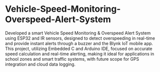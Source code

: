 # Vehicle-Speed-Monitoring-Overspeed-Alert-System
Developed a smart Vehicle Speed Monitoring & Overspeed Alert System using ESP32 and IR sensors, designed to detect overspeeding in real-time and provide instant alerts through a buzzer and the Blynk IoT mobile app. This project, utilizing Embedded C and Arduino IDE, focused on accurate speed calculation and real-time alerting, making it ideal for applications in school zones and smart traffic systems, with future scope for GPS integration and cloud data logging.
